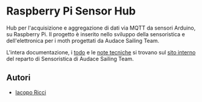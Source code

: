 # Raspberry Pi Sensor Hub
Hub per l'acquisizione e aggregazione di dati via MQTT da sensori
Arduino, su Raspberry Pi. Il progetto è inserito nello sviluppo della
sensoristica e dell'elettronica per i moth progettati da Audace
Sailing Team.

L'intera documentazione, i
[todo](https://audace-sailing-team.github.io/dashboard/todos/) e le
[note tecniche](https://audace-sailing-team.github.io/docs/central_unit/) si
trovano sul [sito interno](https://audace-sailing-team.github.io) del
reparto di Sensoristica di Audace Sailing Team.

## Autori
 - [Iacopo Ricci](https://www.iricci.frama.io)
